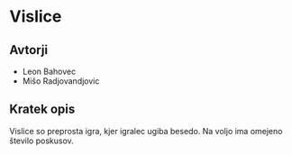 # Vislice

## Avtorji

* Leon Bahovec
* Mišo Radjovandjovic

## Kratek opis

Vislice so preprosta igra, kjer igralec ugiba besedo. 
Na voljo ima omejeno število poskusov.
